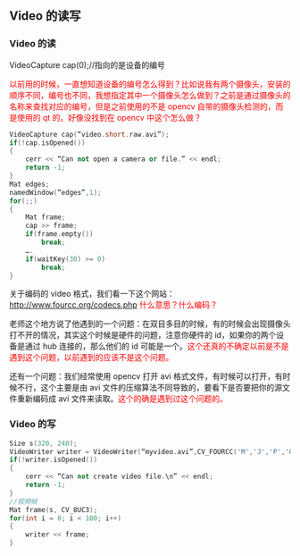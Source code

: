 

## Video 的读写


### Video 的读

VideoCapture cap(0);//指向的是设备的编号

<span style="color:red;">以前用的时候，一直想知道设备的编号怎么得到？比如说我有两个摄像头，安装的顺序不同，编号也不同，我想指定其中一个摄像头怎么做到？之前是通过摄像头的名称来查找对应的编号，但是之前使用的不是 opencv 自带的摄像头检测的，而是使用的 qt 的。好像没找到在 opencv 中这个怎么做？</span>


```cpp
VideoCapture cap(“video.short.raw.avi”);
if(!cap.isOpened())
{
    cerr << “Can not open a camera or file.” << endl;
    return -1;
}
Mat edges;
namedWindow(“edges”,1);
for(;;)
{
    Mat frame;
    cap >> frame;
    if(frame.empty())
        break;
    ….
    if(waitKey(30) >= 0)
        break;
}
```

关于编码的 video 格式，我们看一下这个网站：http://www.fourcc.org/codecs.php <span style="color:red;">什么意思？什么编码？</span>

老师这个地方说了他遇到的一个问题：在双目多目的时候，有的时候会出现摄像头打不开的情况，其实这个时候是硬件的问题，注意你硬件的 id，如果你的两个设备是通过 hub 连接的，那么他们的 id 可能是一个。<span style="color:red;">这个还真的不确定以前是不是遇到这个问题，以前遇到的应该不是这个问题。</span>

还有一个问题：我们经常使用 opencv 打开 avi 格式文件，有时候可以打开，有时候不行，这个主要是由 avi 文件的压缩算法不同导致的，要看下是否要把你的源文件重新编码成 avi 文件来读取。<span style="color:red;">这个的确是遇到过这个问题的。</span>

### Video 的写

```cpp
Size s(320, 240);
VideoWriter writer = VideoWriter(“myvideo.avi”,CV_FOURCC('M','J','P','G'), 25, s);
if(!writer.isOpened())
{
    cerr << “Can not create video file.\n” << endl;
    return -1;
}
//视频帧
Mat frame(s, CV_8UC3);
for(int i = 0; i < 100; i++)
{
    writer << frame;
}
```
